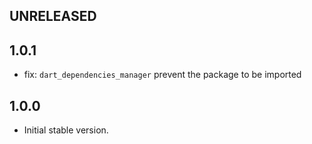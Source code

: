 ## UNRELEASED

## 1.0.1

- fix: `dart_dependencies_manager` prevent the package to be imported

## 1.0.0

- Initial stable version.

